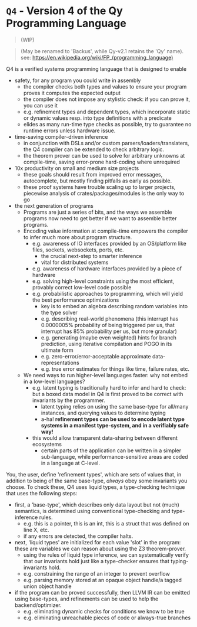 # `Q4` - Version 4 of the Qy Programming Language

> (WIP)

> (May be renamed to 'Backus', while Qy-v2.1 retains the 'Qy' name).
> see:
> https://en.wikipedia.org/wiki/FP_(programming_language)

Q4 is a verified systems programming language that is designed to enable 
-   safety, for any program you could write in assembly
    -   the compiler checks both types and values to ensure your program proves it computes the expected output
    -   the compiler does not impose any stylistic check: if you can prove it, you can use it
    -   e.g. refinement types and dependent types, which incorporate static or dynamic values resp. into type definitions with a predicate
    -   elides as many run-time type checks as possible, try to guarantee no runtime errors unless hardware issue.
-   time-saving compiler-driven inference
    -   in conjunction with DSLs and/or custom parsers/loaders/translaters, the Q4 compiler can be extended to check arbitrary logic.
    -   the theorem prover can be used to solve for arbitrary unknowns at compile-time, saving error-prone hard-coding where unrequired
-   10x productivity on small and medium size projects
    -   these goals should result from improved error messages, autocomplete, but mostly finding pitfalls as early as possible.
    -   these proof systems have trouble scaling up to larger projects, piecewise analysis of crates/packages/modules is the only way to go
-   the next generation of programs
    -   Programs are just a series of bits, and the ways we assemble programs now need to get better if we want to assemble better programs.
    -   Encoding value information at compile-time empowers the compiler to infer much more about program structure.
        -   e.g. awareness of IO interfaces provided by an OS/platform like files, sockets, websockets, ports, etc.
            -   the crucial next-step to smarter inference
            -   vital for distributed systems
        -   e.g. awareness of hardware interfaces provided by a piece of hardware
        -   e.g. solving high-level constraints using the most efficient, provably correct low-level code possible
        -   e.g. probabilistic approaches to programming, which will yield the best performance optimizations
            -   key is to embed an algebra describing random variables into the type solver
            -   e.g. describing real-world phenomena (this interrupt has 0.0000005% probability of being triggered per us, that interrupt has 85% probability per us, but more granular)
            -   e.g. generating (maybe even weighted) hints for branch prediction, using iterative compilation and POGO in its ultimate form
            -   e.g. zero-error/error-acceptable approximate data-representations
            -   e.g. true error estimates for things like time, failure rates, etc.
    -   We need ways to run higher-level languages faster: why not embed in a low-level languages?
        -   e.g. latent typing is traditionally hard to infer and hard to check: but a boxed data model in Q4 is first proved to be correct with invariants by the programmer.
            -   latent typing relies on using the same base-type for all/many instances, and querying values to determine typing
            -   a-ha! **refinement types can be used to encode latent type systems in a manifest type-system, and in a verifiably safe way!**
        -   this would allow transparent data-sharing between different ecosystems
            -   certain parts of the application can be written in a simpler sub-language, while performance-sensitive areas are coded in a language at C-level.

You, the user, define 'refinement types', which are sets of values that, in addition to being of the same base-type, _always_ obey some invariants you choose.
To check these, Q4 uses liquid types, a type-checking technique that uses the following steps:
-   first, a 'base-type', which describes only data layout but not (much) semantics, is determined using conventional type-checking and type-inference rules.
    -   e.g. this is a pointer, this is an int, this is a struct that was defined on line X, etc.
    -   if any errors are detected, the compiler halts.
-   next, 'liquid types' are initialized for each value 'slot' in the program: these are variables we can reason about using the Z3 theorem-prover.
    -   using the rules of liquid type inference, we can systematically verify that our invariants hold just like a type-checker ensures that typing-invariants hold.
    -   e.g. constraining the range of an integer to prevent overflow
    -   e.g. parsing memory stored at an opaque object handle/a tagged union object handle
-   if the program can be proved successfully, then LLVM IR can be emitted using base-types, and refinements can be used to help the backend/optimizer.
    -   e.g. eliminating dynamic checks for conditions we know to be true
    -   e.g. eliminating unreachable pieces of code or always-true branches
